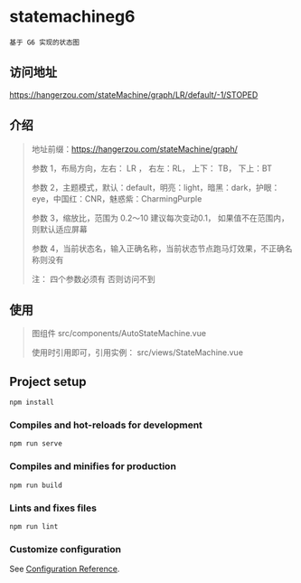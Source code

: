 # statemachineg6
```angular2html
基于 G6 实现的状态图
```

## 访问地址
https://hangerzou.com/stateMachine/graph/LR/default/-1/STOPED
## 介绍
> 地址前缀：https://hangerzou.com/stateMachine/graph/
> 
> 参数 1，布局方向，左右： LR ， 右左：RL， 上下： TB， 下上：BT
> 
> 参数 2，主题模式，默认：default，明亮：light，暗黑：dark，护眼：eye，中国红：CNR，魅惑紫：CharmingPurple
> 
> 参数 3，缩放比，范围为 0.2～10 建议每次变动0.1， 如果值不在范围内，则默认适应屏幕
> 
> 参数 4，当前状态名，输入正确名称，当前状态节点跑马灯效果，不正确名称则没有
> 
> 注： 四个参数必须有 否则访问不到
> 
## 使用
> 图组件 src/components/AutoStateMachine.vue
> 
> 使用时引用即可，引用实例： src/views/StateMachine.vue


## Project setup
```
npm install
```

### Compiles and hot-reloads for development
```
npm run serve
```

### Compiles and minifies for production
```
npm run build
```

### Lints and fixes files
```
npm run lint
```

### Customize configuration
See [Configuration Reference](https://cli.vuejs.org/config/).
